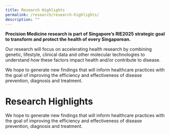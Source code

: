```yaml
---
title: Research Highlights
permalink: /research/research-highlights/
description: ""
---
```

**Precision Medicine research is part of Singapore’s RIE2025 strategic goal to transform and protect the health of every Singaporean.**

Our research will focus on accelerating health research by combining genetic, lifestyle, clinical data and other molecular technologies to understand how these factors impact health and/or contribute to disease.

We hope to generate new findings that will inform healthcare practices with the goal of improving the efficiency and effectiveness of disease prevention, diagnosis and treatment.


Research Highlights
===================

We hope to generate new findings that will inform healthcare practices with the goal of improving the efficiency and effectiveness of disease prevention, diagnosis and treatment.
